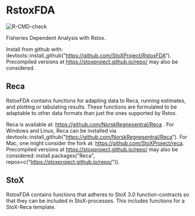 # RstoxFDA
![R-CMD-check](https://github.com/StoXProject/RstoxFDA/workflows/R-CMD-check/badge.svg)

Fisheries Dependent Analysis with Rstox.

Install from github with:
devtools::install_github("https://github.com/StoXProject/RstoxFDA").
Precompiled versions at https://stoxproject.github.io/repo/ may also be considered.

## Reca
RstoxFDA contains functions for adapting data to Reca, running estimates, and plotting or tabulating results. These functions are formulated to be adaptable to other data formats than just the ones supported by Rstox.

Reca is available at: https://github.com/NorskRegnesentral/Reca .
For Windows and Linux, Reca can be installed via devtools::install_github("https://github.com/NorskRegnesentral/Reca").
For Mac, one might consider the fork at: https://github.com/StoXProject/reca. Precompiled versions at https://stoxproject.github.io/repo/ may also be considered: install.packages("Reca", repos=c("https://stoxproject.github.io/repo/")).

## StoX
RstoxFDA contains functions that adheres to StoX 3.0 function-contracts so that they can be included in StoX-processes. This includes functions for a StoX-Reca template.
